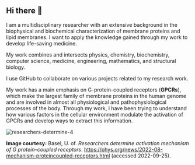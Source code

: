 ## **Hi there 👋**

I am a multidisciplinary researcher with an extensive background in the biophysical and biochemical characterization of membrane proteins and lipid membranes. I want to apply the knowledge gained through my work to develop life-saving medicine.

My work combines and intersects physics, chemistry, biochemistry, computer science, medicine, engineering, mathematics, and structural biology.

I use GitHub to collaborate on various projects related to my research work.

My work has a main emphasis on G-protein-coupled receptors (**GPCRs**), which make the largest family of membrane proteins in the human genome and are involved in almost all physiological and pathophysiological processes of the body. Through my work, I have been trying to understand how various factors in the cellular environment modulate the activation of GPCRs and develop ways to extract this information.

![researchers-determine-4](https://user-images.githubusercontent.com/65001800/192161281-29f8022f-1134-48d1-b76a-573cfee2f79e.jpg)

**Image courtesy:**
Basel, U. of. _Researchers determine activation mechanism of G protein–coupled receptors_. https://phys.org/news/2022-08-mechanism-proteincoupled-receptors.html (accessed 2022-09-25).


<!--
**nipunawe/nipunawe** is a ✨ _special_ ✨ repository because its `README.md` (this file) appears on your GitHub profile.

Here are some ideas to get you started:

- 🔭 I’m currently working on ...
- 🌱 I’m currently learning ...
- 👯 I’m looking to collaborate on ...
- 🤔 I’m looking for help with ...
- 💬 Ask me about ...
- 📫 How to reach me: ...
- 😄 Pronouns: ...
- ⚡ Fun fact: ...
-->
